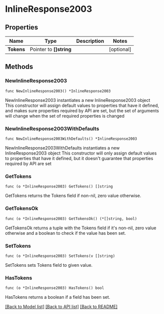 # InlineResponse2003

## Properties

Name | Type | Description | Notes
------------ | ------------- | ------------- | -------------
**Tokens** | Pointer to **[]string** |  | [optional] 

## Methods

### NewInlineResponse2003

`func NewInlineResponse2003() *InlineResponse2003`

NewInlineResponse2003 instantiates a new InlineResponse2003 object
This constructor will assign default values to properties that have it defined,
and makes sure properties required by API are set, but the set of arguments
will change when the set of required properties is changed

### NewInlineResponse2003WithDefaults

`func NewInlineResponse2003WithDefaults() *InlineResponse2003`

NewInlineResponse2003WithDefaults instantiates a new InlineResponse2003 object
This constructor will only assign default values to properties that have it defined,
but it doesn't guarantee that properties required by API are set

### GetTokens

`func (o *InlineResponse2003) GetTokens() []string`

GetTokens returns the Tokens field if non-nil, zero value otherwise.

### GetTokensOk

`func (o *InlineResponse2003) GetTokensOk() (*[]string, bool)`

GetTokensOk returns a tuple with the Tokens field if it's non-nil, zero value otherwise
and a boolean to check if the value has been set.

### SetTokens

`func (o *InlineResponse2003) SetTokens(v []string)`

SetTokens sets Tokens field to given value.

### HasTokens

`func (o *InlineResponse2003) HasTokens() bool`

HasTokens returns a boolean if a field has been set.


[[Back to Model list]](../README.md#documentation-for-models) [[Back to API list]](../README.md#documentation-for-api-endpoints) [[Back to README]](../README.md)


